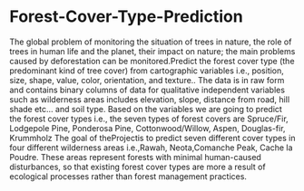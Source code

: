 # Forest-Cover-Type-Prediction
The global problem of monitoring the situation of trees in nature, the role of trees in human life and the planet, their impact on nature; the main problems caused by deforestation can be monitored.Predict the forest cover type (the predominant kind of tree cover) from cartographic variables i.e., position, size, shape, value, color, orientation, and texture..  The data is in raw form and contains binary columns of data for qualitative independent variables such as wilderness areas includes elevation, slope, distance from road, hill shade etc… and soil type. Based on the variables we are going to predict the forest cover types i.e., the seven types of forest covers are Spruce/Fir, Lodgepole Pine, Ponderosa Pine, Cottonwood/Willow, Aspen, Douglas-fir, Krummholz
The goal of theProjectis to predict seven different cover types in four different wilderness areas i.e.,Rawah, Neota,Comanche Peak, Cache la Poudre. These areas represent forests with minimal human-caused disturbances, so that existing forest cover types are more a result of ecological processes rather than forest management practices.
